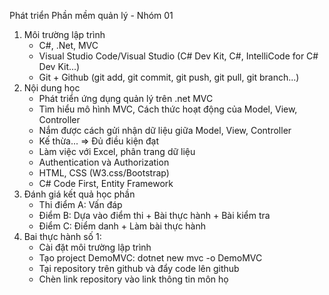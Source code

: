 Phát triển Phần mềm quản lý - Nhóm 01

1. Môi trường lập trình
    - C#, .Net, MVC
    - Visual Studio Code/Visual Studio (C# Dev Kit, C#, IntelliCode for C# Dev Kit...)
    - Git + Github (git add, git commit, git push, git pull, git branch...)
2. Nội dung học
   - Phát triển ứng dụng quản lý trên .net MVC
   - Tìm hiểu mô hình MVC, Cách thức hoạt động của Model, View, Controller
   - Nắm được cách gửi nhận dữ liệu giữa Model, View, Controller
   - Kế thừa... => Đủ điều kiện đạt
   - Làm việc với Excel, phân trang dữ liệu
   - Authentication và Authorization
   - HTML, CSS (W3.css/Bootstrap)
   - C# Code First, Entity Framework
3. Đánh giá kết quả học phần
   - Thi điểm A: Vấn đáp
   - Điểm B: Dựa vào điểm thi + Bài thực hành + Bài kiểm tra
   - Điểm C: Điểm danh + Làm bài thực hành
4. Bai thực hành số 1:
   - Cài đặt môi trường lập trình
   - Tạo project DemoMVC: dotnet new mvc -o DemoMVC
   - Tại repository trên github và đẩy code lên github
   - Chèn link repository vào link thông tin môn họ